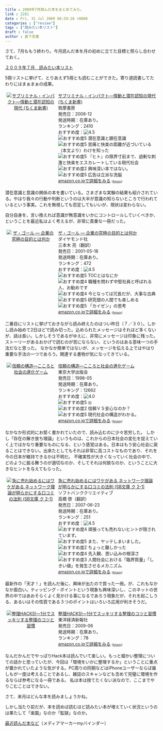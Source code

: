 ```yaml
---
title : 2009年7月読んだ本をまとめてみた。
link : 2281
date : Fri, 31 Jul 2009 06:59:26 +0000
categories : ["review"]
tags : ["読みたい本リスト"]
draft : false
author : 倉下忠憲
---
```


さて、7月ももう終わり。今月読んだ本を月の初めに立てた目標と照らし合わせておく。

<a href="https://rashita.net/blog/?p=2220">２００９年７月　読みたい本リスト</a>

5冊リストに挙げて、とりあえず5冊とも読むことができた。寄り道読書してたわりにはまぁまぁの成果。

<div class="amz-container"><div class="amz-image" style="width:160px;float:left;text-align:center;padding:5px;"><a href="http://amazon.co.jp/o/ASIN/4480064605/rashita1000-22/ref=nosim"><img src="http://ecx.images-amazon.com/images/I/41X4up%2BHLSL._SL160_.jpg" alt="サブリミナル・インパクト―情動と潜在認知の現代 (ちくま新書)" border="0" /></a></div><div class="amz-content" style="margin-left:170px;padding:5px;"><div class="amz-title"><a href="http://amazon.co.jp/o/ASIN/4480064605/rashita1000-22/ref=nosim">サブリミナル・インパクト―情動と潜在認知の現代 (ちくま新書)</a></div><div class="amz-manufacturer">筑摩書房</div><div class="amz-releasedate">発売日：2008-12</div><div class="amz-availability">発送時期：在庫あり。</div><div class="amz-salesrank">ランキング：2410</div><div class="amz-averagerating">おすすめ度：<img src="http://images-jp.amazon.com/images/G/09/x-locale/common/customer-reviews/stars-4-5.gif" alt="4.5" /></div><div class="amz-review"><img src="http://images-jp.amazon.com/images/G/09/x-locale/common/customer-reviews/stars-5-0.gif" alt="おすすめ度5" /> 潜在意識と顕在意識<br /><img src="http://images-jp.amazon.com/images/G/09/x-locale/common/customer-reviews/stars-5-0.gif" alt="おすすめ度5" /> 苦痛と快楽の距離が近づいている（本文より）わけを知った<br /><img src="http://images-jp.amazon.com/images/G/09/x-locale/common/customer-reviews/stars-5-0.gif" alt="おすすめ度5" /> 『ヒト』の限界寸前まで、過剰な刺激と快楽をエスカレートしている現代社会<br /><img src="http://images-jp.amazon.com/images/G/09/x-locale/common/customer-reviews/stars-2-0.gif" alt="おすすめ度2" /> 興味深い本ではない。<br /><img src="http://images-jp.amazon.com/images/G/09/x-locale/common/customer-reviews/stars-5-0.gif" alt="おすすめ度5" /> 広告は立派な洗脳<br /></div><div class="amz-link"><a href="http://amazon.co.jp/o/ASIN/4480064605/rashita1000-22/ref=nosim">amazon.co.jpで詳細をみる</a> <span style="font-size:xx-small;">(<a href="http://amazy.tk/" target="_blank">Amazy</a>)</span></div></div><div style="clear:left;"></div></div>

潜在意識と意識の関係の本を書いている。さまざまな実験の結果も紹介されている。やはり我々の行動や判断というのは大半が意識の知らないところで行われているという事実。これを無視しても否定してもいいが、現状は変わらない。

自分自身を、言い換えれば意識が無意識をいかにコントロールしていくべきか、ということを最近私はよく考えるが、非常に貴重な一冊だった。

<div class="amz-container"><div class="amz-image" style="width:160px;float:left;text-align:center;padding:5px;"><a href="http://amazon.co.jp/o/ASIN/4478420408/rashita1000-22/ref=nosim"><img src="http://ecx.images-amazon.com/images/I/51X9HRVXSRL._SL160_.jpg" alt="ザ・ゴール ― 企業の究極の目的とは何か" border="0" /></a></div><div class="amz-content" style="margin-left:170px;padding:5px;"><div class="amz-title"><a href="http://amazon.co.jp/o/ASIN/4478420408/rashita1000-22/ref=nosim">ザ・ゴール ― 企業の究極の目的とは何か</a></div><div class="amz-manufacturer">ダイヤモンド社</div><div class="amz-creator">三本木 亮（翻訳）</div><div class="amz-releasedate">発売日：2001-05-18</div><div class="amz-availability">発送時期：在庫あり。</div><div class="amz-salesrank">ランキング：472</div><div class="amz-averagerating">おすすめ度：<img src="http://images-jp.amazon.com/images/G/09/x-locale/common/customer-reviews/stars-4-5.gif" alt="4.5" /></div><div class="amz-review"><img src="http://images-jp.amazon.com/images/G/09/x-locale/common/customer-reviews/stars-5-0.gif" alt="おすすめ度5" /> TOCとはなにか<br /><img src="http://images-jp.amazon.com/images/G/09/x-locale/common/customer-reviews/stars-4-0.gif" alt="おすすめ度4" /> 職種を問わず中堅社員と呼ばれる人、お勧めです<br /><img src="http://images-jp.amazon.com/images/G/09/x-locale/common/customer-reviews/stars-4-0.gif" alt="おすすめ度4" /> 今となっては冗長だが、大事な古典<br /><img src="http://images-jp.amazon.com/images/G/09/x-locale/common/customer-reviews/stars-5-0.gif" alt="おすすめ度5" /> 研究畑の人間でも楽しめる<br /><img src="http://images-jp.amazon.com/images/G/09/x-locale/common/customer-reviews/stars-5-0.gif" alt="おすすめ度5" /> 「カイゼン」の思考<br /></div><div class="amz-link"><a href="http://amazon.co.jp/o/ASIN/4478420408/rashita1000-22/ref=nosim">amazon.co.jpで詳細をみる</a> <span style="font-size:xx-small;">(<a href="http://amazy.tk/" target="_blank">Amazy</a>)</span></div></div><div style="clear:left;"></div></div>

二番目にリストに挙げておきながら読み終えたのはつい昨日（７／３０）。しかし読み始めて2日ほどで読み切った。込められたメッセージはそれほど多くないが、話は長い。しかしそうであるがゆえに、非常にメッセージは印象に残った。ストーリーがあるおかげで読むのが苦にならない、というのはある意味一つの手法だなと思った。
なかなか簡単ではないが、メッセージを伝える上ではやはり重要な手法の一つであろう。関連する書物が気になってきている。

<div class="amz-container"><div class="amz-image" style="width:160px;float:left;text-align:center;padding:5px;"><a href="http://amazon.co.jp/o/ASIN/4130111086/rashita1000-22/ref=nosim"><img src="http://ecx.images-amazon.com/images/I/41ZPZTM910L._SL160_.jpg" alt="信頼の構造―こころと社会の進化ゲーム" border="0" /></a></div><div class="amz-content" style="margin-left:170px;padding:5px;"><div class="amz-title"><a href="http://amazon.co.jp/o/ASIN/4130111086/rashita1000-22/ref=nosim">信頼の構造―こころと社会の進化ゲーム</a></div><div class="amz-manufacturer">東京大学出版会</div><div class="amz-releasedate">発売日：1998-05</div><div class="amz-availability">発送時期：在庫あり。</div><div class="amz-salesrank">ランキング：12662</div><div class="amz-averagerating">おすすめ度：<img src="http://images-jp.amazon.com/images/G/09/x-locale/common/customer-reviews/stars-4-0.gif" alt="4.0" /></div><div class="amz-review"><img src="http://images-jp.amazon.com/images/G/09/x-locale/common/customer-reviews/stars-5-0.gif" alt="おすすめ度5" /> ◎<br /><img src="http://images-jp.amazon.com/images/G/09/x-locale/common/customer-reviews/stars-2-0.gif" alt="おすすめ度2" /> 信頼ＶＳ安心なのか？<br /><img src="http://images-jp.amazon.com/images/G/09/x-locale/common/customer-reviews/stars-5-0.gif" alt="おすすめ度5" /> 現代社会の構造がわかる。<br /></div><div class="amz-link"><a href="http://amazon.co.jp/o/ASIN/4130111086/rashita1000-22/ref=nosim">amazon.co.jpで詳細をみる</a> <span style="font-size:xx-small;">(<a href="http://amazy.tk/" target="_blank">Amazy</a>)</span></div></div><div style="clear:left;"></div></div>

なかなか形式的にお堅く書かれていたので、読み込むのに少々苦労した。
しかし「存在の解き放ち理論」というものは、これからの日本社会の変化を捉えていく上ではかなり重要なものになる、という感覚はある。日本はもう安心社会に戻ることはできない。出来たとしてもそれは非常に高コストなものであり、それを今の日本が維持できるかは不明だ。
不確実性が大きくなっていく社会の中で、どのように振る舞うのが適切なのか、そしてそれは何故なのか、ということに大きなヒントを与えてもらった。

<div class="amz-container"><div class="amz-image" style="width:160px;float:left;text-align:center;padding:5px;"><a href="http://amazon.co.jp/o/ASIN/4797338121/rashita1000-22/ref=nosim"><img src="http://ecx.images-amazon.com/images/I/51RmQ9qazzL._SL160_.jpg" alt="急に売れ始めるにはワケがある ネットワーク理論が明らかにする口コミの法則 (SB文庫 ク 2-1)" border="0" /></a></div><div class="amz-content" style="margin-left:170px;padding:5px;"><div class="amz-title"><a href="http://amazon.co.jp/o/ASIN/4797338121/rashita1000-22/ref=nosim">急に売れ始めるにはワケがある ネットワーク理論が明らかにする口コミの法則 (SB文庫 ク 2-1)</a></div><div class="amz-manufacturer">ソフトバンククリエイティブ</div><div class="amz-creator">高橋 啓（翻訳）</div><div class="amz-releasedate">発売日：2007-06-23</div><div class="amz-availability">発送時期：在庫あり。</div><div class="amz-salesrank">ランキング：251</div><div class="amz-averagerating">おすすめ度：<img src="http://images-jp.amazon.com/images/G/09/x-locale/common/customer-reviews/stars-4-5.gif" alt="4.5" /></div><div class="amz-review"><img src="http://images-jp.amazon.com/images/G/09/x-locale/common/customer-reviews/stars-4-0.gif" alt="おすすめ度4" /> 頑張っても売れないヒントが隠されています。<br /><img src="http://images-jp.amazon.com/images/G/09/x-locale/common/customer-reviews/stars-5-0.gif" alt="おすすめ度5" /> また、ヤッテしまいました。<br /><img src="http://images-jp.amazon.com/images/G/09/x-locale/common/customer-reviews/stars-2-0.gif" alt="おすすめ度2" /> ちょっと難しかった<br /><img src="http://images-jp.amazon.com/images/G/09/x-locale/common/customer-reviews/stars-4-0.gif" alt="おすすめ度4" /> 先入観、思い込みの根深さ<br /><img src="http://images-jp.amazon.com/images/G/09/x-locale/common/customer-reviews/stars-3-0.gif" alt="おすすめ度3" /> 人間社会における「臨界質量」「しきい値」を発生させるメカニズム<br /></div><div class="amz-link"><a href="http://amazon.co.jp/o/ASIN/4797338121/rashita1000-22/ref=nosim">amazon.co.jpで詳細をみる</a> <span style="font-size:xx-small;">(<a href="http://amazy.tk/" target="_blank">Amazy</a>)</span></div></div><div style="clear:left;"></div></div>

最新作の「天才！」を読んだ後に、興味が出たので買った一冊。が、これもなかなか面白い。ティッピング・ポイントという現象も興味深いし、このネットの世界の中ではあおそらくよく見かける事になるであろう現象だが、それを起こしうる、あるいはその性質である３つのポイントはいろいろ応用が利きそうだ。

<div class="amz-container"><div class="amz-image" style="width:160px;float:left;text-align:center;padding:5px;"><a href="http://amazon.co.jp/o/ASIN/4492043373/rashita1000-22/ref=nosim"><img src="http://ecx.images-amazon.com/images/I/51WmigOJooL._SL160_.jpg" alt="整理HACKS!―1分でスッキリする整理のコツと習慣" border="0" /></a></div><div class="amz-content" style="margin-left:170px;padding:5px;"><div class="amz-title"><a href="http://amazon.co.jp/o/ASIN/4492043373/rashita1000-22/ref=nosim">整理HACKS!―1分でスッキリする整理のコツと習慣</a></div><div class="amz-manufacturer">東洋経済新報社</div><div class="amz-releasedate">発売日：2009-06</div><div class="amz-availability">発送時期：在庫あり。</div><div class="amz-salesrank">ランキング：78</div><div class="amz-link"><a href="http://amazon.co.jp/o/ASIN/4492043373/rashita1000-22/ref=nosim">amazon.co.jpで詳細をみる</a> <span style="font-size:xx-small;">(<a href="http://amazy.tk/" target="_blank">Amazy</a>)</span></div></div><div style="clear:left;"></div></div>

なんだかんだでやっぱりHack本は読んでいて楽しい。もっと細かい整理についての話かと思っていたが、今回は「環境をいかに整理するか」ということに重点が置かれていたような気がする。PC周りの同期などはiPhoneユーザーならば誰しもが一度は考えることであるし、雑誌のスキャンなども含めて完璧に環境を作るならば参考になる一冊である。
私は本は捨てたくない派なので、ここまでやりこむことはできない。

さて、来月はどんな本を読みましょうかね。

しかし当たり前だが、本を読めば読むほど読みたい本が増えていく状況というのは果たして「楽園」なのか「監獄」なのか。

<a href="http://mediamarker.net/u/rashita/?page=3&st=fin">
最近読んだ本など</a>（メディアマーカーmyバインダー）